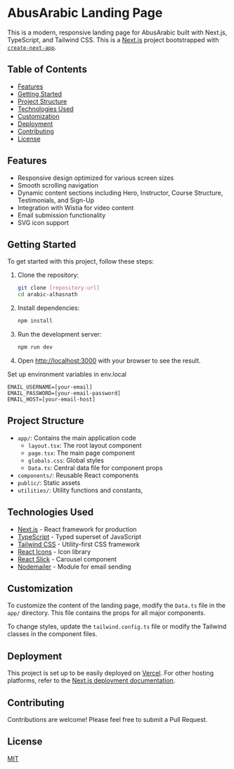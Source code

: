 # AbusArabic Landing Page

This is a modern, responsive landing page for AbusArabic built with Next.js, TypeScript, and Tailwind CSS.
This is a [Next.js](https://nextjs.org/) project bootstrapped with [`create-next-app`](https://github.com/vercel/next.js/tree/canary/packages/create-next-app).

## Table of Contents

- [Features](#features)
- [Getting Started](#getting-started)
- [Project Structure](#project-structure)
- [Technologies Used](#technologies-used)
- [Customization](#customization)
- [Deployment](#deployment)
- [Contributing](#contributing)
- [License](#license)

## Features

- Responsive design optimized for various screen sizes
- Smooth scrolling navigation
- Dynamic content sections including Hero, Instructor, Course Structure, Testimonials, and Sign-Up
- Integration with Wistia for video content
- Email submission functionality
- SVG icon support

## Getting Started

To get started with this project, follow these steps:

1. Clone the repository:

   ```bash
   git clone [repository-url]
   cd arabic-alhasnath
   ```

2. Install dependencies:

   ```bash
   npm install
   ```

3. Run the development server:

   ```bash
   npm run dev
   ```

4. Open [http://localhost:3000](http://localhost:3000) with your browser to see the result.

Set up environment variables in env.local

```
EMAIL_USERNAME=[your-email]
EMAIL_PASSWORD=[your-email-password]
EMAIL_HOST=[your-email-host]
```

## Project Structure

- `app/`: Contains the main application code
  - `layout.tsx`: The root layout component
  - `page.tsx`: The main page component
  - `globals.css`: Global styles
  - `Data.ts`: Central data file for component props
- `components/`: Reusable React components
- `public/`: Static assets
- `utilities/`: Utility functions and constants,

## Technologies Used

- [Next.js](https://nextjs.org/) - React framework for production
- [TypeScript](https://www.typescriptlang.org/) - Typed superset of JavaScript
- [Tailwind CSS](https://tailwindcss.com/) - Utility-first CSS framework
- [React Icons](https://react-icons.github.io/react-icons/) - Icon library
- [React Slick](https://react-slick.neostack.com/) - Carousel component
- [Nodemailer](https://nodemailer.com/) - Module for email sending

## Customization

To customize the content of the landing page, modify the `Data.ts` file in the `app/` directory. This file contains the props for all major components.

To change styles, update the `tailwind.config.ts` file or modify the Tailwind classes in the component files.

## Deployment

This project is set up to be easily deployed on [Vercel](https://vercel.com/). For other hosting platforms, refer to the [Next.js deployment documentation](https://nextjs.org/docs/deployment).

## Contributing

Contributions are welcome! Please feel free to submit a Pull Request.

## License

[MIT](https://choosealicense.com/licenses/mit/)
